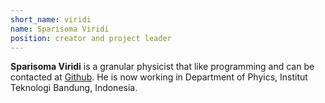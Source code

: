 ```yaml
---
short_name: viridi
name: Sparisoma Viridi
position: creator and project leader
---
```


**Sparisoma Viridi** is a granular physicist that like programming and can be contacted at [Github](https://github.com/dudung). He is now working in Department of Phyics, Institut Teknologi Bandung, Indonesia.